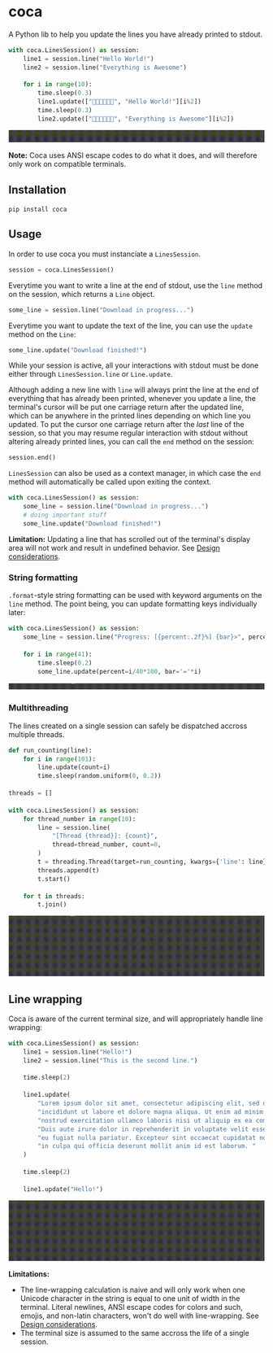 # coca

A Python lib to help you update the lines you have already printed to stdout.

```python
with coca.LinesSession() as session:
    line1 = session.line("Hello World!")
    line2 = session.line("Everything is Awesome")

    for i in range(10):
        time.sleep(0.3)
        line1.update(["🎉🎉🎉🎉🎉🎉", "Hello World!"][i%2])
        time.sleep(0.3)
        line2.update(["💖💖💖💖💖💖", "Everything is Awesome"][i%2])
```

![basic example](docs/screens/hello_world.gif)

**Note:** Coca uses ANSI escape codes to do what it does, and will therefore only work on compatible terminals.


## Installation

```
pip install coca
```

## Usage

In order to use coca you must instanciate a `LinesSession`.

```python
session = coca.LinesSession()
```
Everytime you want to write a line at the end of stdout, use the `line` method on the session, which returns a `Line` object.

```python
some_line = session.line("Download in progress...")
```

Everytime you want to update the text of the line, you can use the `update` method on the `Line`:

```python
some_line.update("Download finished!")
```

While your session is active, all your interactions with stdout must be done either through `LinesSession.line` or `Line.update`.

Although adding a new line with `line` will always print the line at the end of everything that has already been printed, whenever you update a line, the terminal's cursor will be put one carriage return after the updated line, which can be anywhere in the printed lines depending on which line you updated. To put the cursor one carriage return after the _last_ line of the session, so that you may resume regular interaction with stdout without altering already printed lines, you can call the `end` method on the session:

```python
session.end()
```

`LinesSession` can also be used as a context manager, in which case the `end` method will automatically be called upon exiting the context.

```python
with coca.LinesSession() as session:
    some_line = session.line("Download in progress...")
    # doing important stuff
    some_line.update("Download finished!")
```

**Limitation:** Updating a line that has scrolled out of the terminal's display area will not work and result in undefined behavior. See [Design considerations](docs/design_considerations.md#lines-off-display-area).


### String formatting

`.format`-style string formatting can be used with keyword arguments on the `line` method. The point being, you can update formatting keys individually later:

```python
with coca.LinesSession() as session:
    some_line = session.line("Progress: [{percent:.2f}%] {bar}>", percent=0, bar='')

    for i in range(41):
        time.sleep(0.2)
        some_line.update(percent=i/40*100, bar='='*i) 
```

![progress example](docs/screens/progress.gif)


### Multithreading

The lines created on a single session can safely be dispatched accross multiple threads.

```python
def run_counting(line):
    for i in range(101):
        line.update(count=i)
        time.sleep(random.uniform(0, 0.2))

threads = []

with coca.LinesSession() as session:
    for thread_number in range(10):
        line = session.line(
            "[Thread {thread}]: {count}",
            thread=thread_number, count=0,
        )
        t = threading.Thread(target=run_counting, kwargs={'line': line})
        threads.append(t)
        t.start()

    for t in threads:
        t.join()
```

![threads example](docs/screens/threads.gif)


## Line wrapping

Coca is aware of the current terminal size, and will appropriately handle line wrapping:

```python
with coca.LinesSession() as session:
    line1 = session.line("Hello!")
    line2 = session.line("This is the second line.")

    time.sleep(2)

    line1.update(
        "Lorem ipsum dolor sit amet, consectetur adipiscing elit, sed do eiusmod tempor "
        "incididunt ut labore et dolore magna aliqua. Ut enim ad minim veniam, quis "
        "nostrud exercitation ullamco laboris nisi ut aliquip ex ea commodo consequat. "
        "Duis aute irure dolor in reprehenderit in voluptate velit esse cillum dolore "
        "eu fugiat nulla pariatur. Excepteur sint occaecat cupidatat non proident, sunt "
        "in culpa qui officia deserunt mollit anim id est laborum. "
    )

    time.sleep(2)

    line1.update("Hello!")
```

![line-wrapping example](docs/screens/wrap.gif)

**Limitations:**
 - The line-wrapping calculation is naive and will only work when one Unicode character in the string is equal to one unit of width in the terminal. Literal newlines, ANSI escape codes for colors and such, emojis, and non-latin characters, won't do well with line-wrapping. See [Design considerations](docs/design_considerations.md#line-wrapping).
 - The terminal size is assumed to the same accross the life of a single session.
